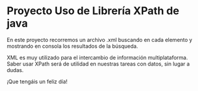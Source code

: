 # Proyecto Uso de Librería XPath de java

En este proyecto recorremos un archivo .xml buscando en cada elemento y mostrando en consola los resultados de la búsqueda.

XML es muy utilizado para el intercambio de información multiplataforma. Saber usar XPath será de utilidad en nuestras tareas con datos, sin lugar a dudas.

¡Que tengáis un feliz día!
